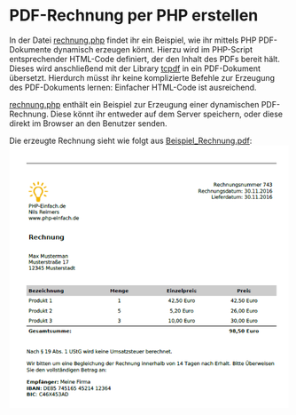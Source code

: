 # PDF-Rechnung per PHP erstellen
In der Datei [rechnung.php](rechnung.php) findet ihr ein Beispiel, wie ihr mittels PHP PDF-Dokumente dynamisch erzeugen könnt. Hierzu wird im PHP-Script entsprechender HTML-Code definiert, der den Inhalt des PDFs bereit hält. Dieses wird anschließend mit der Library [tcpdf](https://tcpdf.org) in ein PDF-Dokument übersetzt. Hierdurch müsst ihr keine komplizierte Befehle zur Erzeugung des PDF-Dokuments lernen: Einfacher HTML-Code ist ausreichend.

[rechnung.php](rechnung.php) enthält ein Beispiel zur Erzeugung einer dynamischen PDF-Rechnung. Diese könnt ihr entweder auf dem Server speichern, oder diese direkt im Browser an den Benutzer senden. 

Die erzeugte Rechnung sieht wie folgt aus [Beispiel_Rechnung.pdf](Beispiel_Rechnung.pdf):
![Beispiel_Rechnung.pdf](Beispiel_Rechnung.png "Beispiel_Rechnung.pdf")

